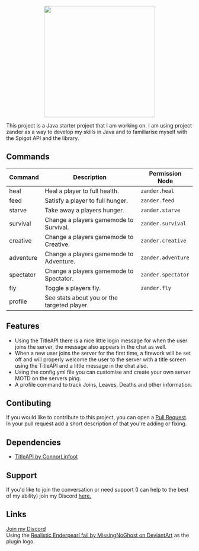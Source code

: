 <p align="center">
  <img height="300" src="https://i.imgur.com/3Xupajl.png">
</p>

This project is a Java starter project that I am working on. I am using project zander as a way to develop my skills in Java and to familiarise myself with the Spigot API and the library.

## Commands
|  Command  |             Description                     |   Permission Node  |
|-----------|---------------------------------------------|--------------------|
| heal      | Heal a player to full health.               | `zander.heal`      |
| feed      | Satisfy a player to full hunger.            | `zander.feed`      |
| starve    | Take away a players hunger.                 | `zander.starve`    |
| survival  | Change a players gamemode to Survival.      | `zander.survival`  |
| creative  | Change a players gamemode to Creative.      | `zander.creative`  |
| adventure | Change a players gamemode to Adventure.     | `zander.adventure` |
| spectator | Change a players gamemode to Spectator.     | `zander.spectator` |
| fly       | Toggle a players fly.                       | `zander.fly`       |
| profile   | See stats about you or the targeted player. |                    |

## Features
- Using the TitleAPI there is a nice little login message for when the user joins the server, the message also appears in the chat as well.
- When a new user joins the server for the first time, a firework will be set off and will properly welcome the user to the server with a title screen using the TitleAPI and a little message in the chat also.
- Using the config.yml file you can customise and create your own server MOTD on the servers ping.
- A profile command to track Joins, Leaves, Deaths and other information.

## Contibuting
If you would like to contribute to this project, you can open a [Pull Request](https://github.com/shadowolfyt/zander/pulls). In your pull request add a short description of that you're adding or fixing.  

## Dependencies
- [TitleAPI by ConnorLinfoot](https://www.spigotmc.org/resources/titleapi-1-8-1-13.1325/)

## Support
If you'd like to join the conversation or need support (I can help to the best of my ability) join my Discord [here.](http://bit.ly/mancavediscord)

## Links
[Join my Discord](http://bit.ly/mancavediscord)<br>
Using the [Realistic Enderpearl fail by MissingNoGhost on DeviantArt](https://www.deviantart.com/missingnoghost/art/Realistic-Enderpearl-fail-412476635) as the plugin logo.
